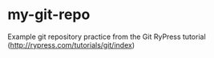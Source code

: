 # my-git-repo
Example git repository practice from the Git RyPress tutorial (http://rypress.com/tutorials/git/index)
